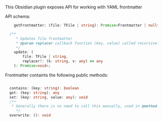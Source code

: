 This Obsidian plugin exposes API for working with YAML frontmatter

API schema:

```typescript
	getFrontmatter: (file: TFile | string): Promise<Frontmatter | null>;

  /**
	 * Updates file frontmatter
	 * @param replacer callback function (key, value) called recursively on each key/value in YAML object
	 */
	update: (
		file: TFile | string,
		replacer?: (k: string, v: any) => any
	): Promise<void>;

``` 

Frontmatter containts the following public methods:

```typescript

  contains: (key: string): boolean
  get: (key: string): any 
  set: (key: string, value: any): void
  /**
   * Generally there is no need to call this manually, used in @method update()
	 */
  overwrite: (): void
```